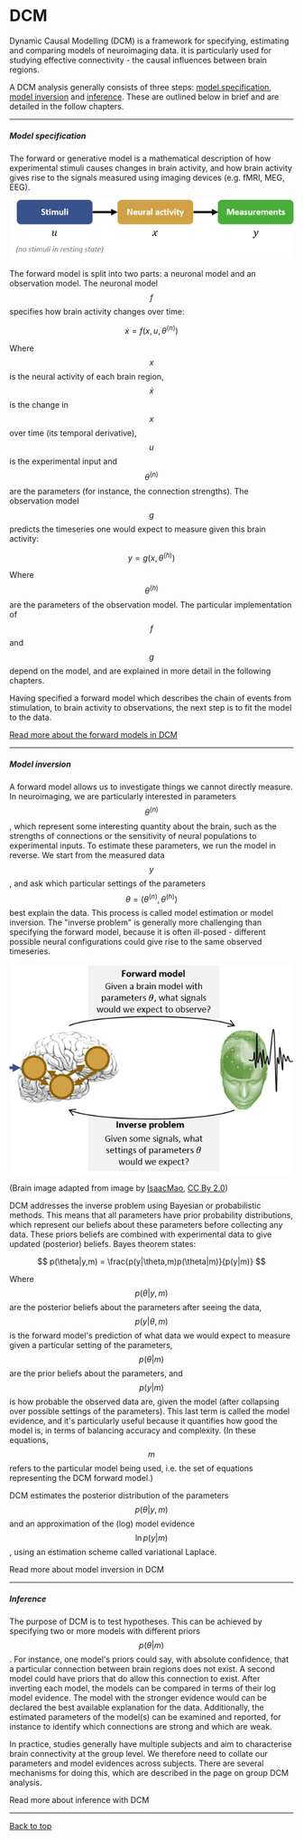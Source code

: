 # DCM

Dynamic Causal Modelling \(DCM\) is a framework for specifying, estimating and comparing models of neuroimaging data. It is particularly used for studying effective connectivity - the causal influences between brain regions.

A DCM analysis generally consists of three steps: [model specification](#model-specification), [model inversion](#model-inversion) and [inference](#inference). These are outlined below in brief and are detailed in the follow chapters.

---

##### Model specification

The forward or generative model is a mathematical description of how experimental stimuli causes changes in brain activity, and how brain activity gives rise to the signals measured using imaging devices \(e.g. fMRI, MEG, EEG\).

![](/theory/dcm/stim-neural-observation.png)

The forward model is split into two parts: a neuronal model and an observation model. The neuronal model $$f$$ specifies how brain activity changes over time:


$$
\dot{x}=f(x,u,\theta^{(n)})
$$


Where $$x$$ is the neural activity of each  brain region, $$\dot{x}$$ is the change in $$x$$ over time \(its temporal derivative\), $$u$$ is the experimental input and $$\theta^{(n)}$$ are the parameters \(for instance, the connection strengths\). The observation model $$g$$ predicts the timeseries one would expect to measure given this brain activity:


$$
y = g(x,\theta^{(h)})
$$


Where $$\theta^{(h)}$$ are the parameters of the observation model. The particular implementation of $$f$$ and $$g$$ depend on the model, and are explained in more detail in the following chapters.

Having specified a forward model which describes the chain of events from stimulation, to brain activity to observations, the next step is to fit the model to the data.

[Read more about the forward models in DCM](/theory/dcm/models/dcm-models.md)

---

##### Model inversion

A forward model allows us to investigate things we cannot directly measure. In neuroimaging, we are particularly interested in  parameters $$\theta^{(n)}$$, which represent some interesting quantity about the brain, such as the strengths of connections or the sensitivity of neural populations to experimental inputs. To estimate these parameters, we run the model in reverse. We start from the measured data $$y$$, and ask which particular settings of the parameters $$\theta=(\theta^{(n)},\theta^{(h)})$$ best explain the data. This process is called model estimation or model inversion. The "inverse problem" is generally more challenging than specifying the forward model, because it is often ill-posed - different possible neural configurations could give rise to the same observed timeseries.

![](/theory/dcm/forward_inverse_problems.png)

\(Brain image adapted from image by [IsaacMao](https://www.flickr.com/photos/isaacmao/19245594/in/photolist-2GD3A-6MaCW8-dmktpf-64zrPn-64zrPt-9UwYi-4AkYYV-84cP5K-sq4RNt-NDMUU-cgJcUs-8bFv9f-dMPrVr-J8bQCu-vKCLx-dcVGb3-645D1o-gayZDq-jypVk8-wTEZDo-xbQUur-5vGNkE-bPewqD-qDbwbV-9UwYp), [CC By 2.0](https://creativecommons.org/licenses/by/2.0/)\)

DCM addresses the inverse problem using Bayesian or probabilistic methods. This means that all parameters have prior probability distributions, which represent our beliefs about these parameters before collecting any data. These priors beliefs are combined with experimental data to give updated \(posterior\) beliefs. Bayes theorem states:


$$
 p(\theta|y,m) = \frac{p(y|\theta,m)p(\theta|m)}{p(y|m)}
$$


Where $$p(\theta|y,m)$$ are the posterior beliefs about the parameters after seeing the data, $$p(y|\theta,m)$$ is the forward model's prediction of what data we would expect to measure given a particular setting of the parameters, $$p(\theta|m)$$ are the prior beliefs about the parameters, and $$p(y|m)$$ is how probable the observed data are, given the model \(after collapsing over possible settings of the parameters\). This last term is called the model evidence, and it's particularly useful because it quantifies how good the model is, in terms of balancing accuracy and complexity. \(In these equations, $$m$$ refers to the particular model being used, i.e. the set of equations representing the DCM forward model.\)

DCM estimates the posterior distribution of the parameters $$p(\theta|y,m)$$ and an approximation of the \(log\) model evidence $$\ln{p(y|m)}$$, using an estimation scheme called variational Laplace.

Read more about model inversion in DCM

---

##### Inference

The purpose of DCM is to test hypotheses. This can be achieved by specifying two or more models with different priors $$p(\theta|m)$$. For instance, one model's priors could say, with absolute confidence, that a particular connection between brain regions does not exist. A second model could have priors that do allow this connection to exist. After inverting each model, the models can be compared in terms of their log model evidence. The model with the stronger evidence would can be declared the best available explanation for the data. Additionally, the estimated parameters of the model\(s\) can be examined and reported, for instance to identify which connections are strong and which are weak.

In practice, studies generally have multiple subjects and aim to characterise brain connectivity at the group level. We therefore need to collate our parameters and model evidences across subjects. There are several mechanisms for doing this, which are described in the page on group DCM analysis.

Read more about inference with DCM

---

[Back to top](#dcm)

